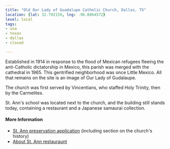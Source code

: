 ```yaml
---
title: "Old Our Lady of Guadalupe Catholic Church, Dallas, TX"
location: {lat: 32.792159, lng: -96.8064572}
level: local
tags:
- usa
- texas
- dallas
- closed

---
```



Established in 1914 in response to the flood of Mexican refugees fleeing the anti-Catholic dictatorship in Mexico, this parish was merged with the cathedral in 1965.  This gentrified neighborhood was once Little Mexico.  All that remains on the site is an image of Our Lady of Gudalaupe.

The church was first served by Vincentians, who staffed Holy Trinity, then by the Carmelites.

St. Ann's school was located next to the church, and the building still stands today, containing a restaurant and a Japanese samaurai collection.

#### More Information

* [St. Ann preservation application](https://dallascityhall.com/departments/sustainabledevelopment/historicpreservation/HP%20Documents/Landmark%20Structures/St.%20Anns%20School%20Landmark%20Nomination.pdf) (including section on the church's history)
* [About St. Ann restauraunt](https://www.saintanndallas.com/restaurant)





